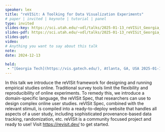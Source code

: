 ```yaml
---
speaker: lex
title: "reVISit: A Toolking for Data Visualization Experiments"
# paper | invited | keynote | tutorial | panel
type: invited
slides-key: https://sci.utah.edu/~vdl/talks/2025-01-13_reVISit_Georgia_Tech.key
slides-pdf: https://sci.utah.edu/~vdl/talks/2025-01-13_reVISit_Georgia_Tech.pdf
slides-ppt: 
video:
# Anything you want to say about this talk
note:
date: 2024-12-13

held:
 - "[Georgia Tech](https://vis.gatech.edu/), Atlanta, GA, USA 2025-01-13."
---
```


In this talk we introduce the reVISit framework for designing and running empirical studies online. Traditional survey tools limit the flexibility and reproducibility of online experiments. To remedy this, we introduce a domain-specific language, the reVISit Spec, that researchers can use to design complex online user studies. reVISit Spec, combined with the relevant stimuli, is compiled into a ready-to-deploy website that handles all aspects of a user study, including sophisticated provenance-based data tracking, randomization, etc. reVISit is a community focused project and ready to use! Visit https://revisit.dev/ to get started. 


